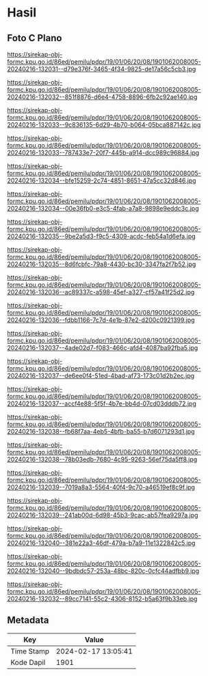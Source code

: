 # Hasil

## Foto C Plano

https://sirekap-obj-formc.kpu.go.id/86ed/pemilu/pdpr/19/01/06/20/08/1901062008005-20240216-132031--d79e376f-3465-4f34-9825-de17a56c5cb3.jpg

https://sirekap-obj-formc.kpu.go.id/86ed/pemilu/pdpr/19/01/06/20/08/1901062008005-20240216-132032--851f8876-d6e4-4758-8896-6fb2c92ae140.jpg

https://sirekap-obj-formc.kpu.go.id/86ed/pemilu/pdpr/19/01/06/20/08/1901062008005-20240216-132033--9c836135-6d29-4b70-b064-05bca887142c.jpg

https://sirekap-obj-formc.kpu.go.id/86ed/pemilu/pdpr/19/01/06/20/08/1901062008005-20240216-132033--787433e7-20f7-445b-a914-dcc989c96884.jpg

https://sirekap-obj-formc.kpu.go.id/86ed/pemilu/pdpr/19/01/06/20/08/1901062008005-20240216-132034--bfe15259-2c74-4851-8651-47a5cc32d846.jpg

https://sirekap-obj-formc.kpu.go.id/86ed/pemilu/pdpr/19/01/06/20/08/1901062008005-20240216-132034--00e36fb0-e3c5-4fab-a7a8-9898e9eddc3c.jpg

https://sirekap-obj-formc.kpu.go.id/86ed/pemilu/pdpr/19/01/06/20/08/1901062008005-20240216-132035--9be2a5d3-f9c5-4309-acdc-feb54a1d6efa.jpg

https://sirekap-obj-formc.kpu.go.id/86ed/pemilu/pdpr/19/01/06/20/08/1901062008005-20240216-132035--8d6fcbfc-79a8-4430-bc30-3347fa2f7b52.jpg

https://sirekap-obj-formc.kpu.go.id/86ed/pemilu/pdpr/19/01/06/20/08/1901062008005-20240216-132036--ac89337c-a598-45ef-a327-cf57a41f25d2.jpg

https://sirekap-obj-formc.kpu.go.id/86ed/pemilu/pdpr/19/01/06/20/08/1901062008005-20240216-132036--fdbb1166-7c7d-4e1b-87e2-d200c0921399.jpg

https://sirekap-obj-formc.kpu.go.id/86ed/pemilu/pdpr/19/01/06/20/08/1901062008005-20240216-132037--4ade02d7-f083-466c-afd4-4087ba92fba5.jpg

https://sirekap-obj-formc.kpu.go.id/86ed/pemilu/pdpr/19/01/06/20/08/1901062008005-20240216-132037--de6ee0f4-51ed-4bad-af73-173c01d2b2ec.jpg

https://sirekap-obj-formc.kpu.go.id/86ed/pemilu/pdpr/19/01/06/20/08/1901062008005-20240216-132037--accf4e88-5f5f-4b7e-bb4d-07cd03dddb72.jpg

https://sirekap-obj-formc.kpu.go.id/86ed/pemilu/pdpr/19/01/06/20/08/1901062008005-20240216-132038--fb68f7aa-4eb5-4bfb-ba55-b7d6071293d1.jpg

https://sirekap-obj-formc.kpu.go.id/86ed/pemilu/pdpr/19/01/06/20/08/1901062008005-20240216-132038--78b03edb-7680-4c95-9263-56ef75da5ff8.jpg

https://sirekap-obj-formc.kpu.go.id/86ed/pemilu/pdpr/19/01/06/20/08/1901062008005-20240216-132039--7019a8a3-5564-40f4-9c70-a46519ef8c9f.jpg

https://sirekap-obj-formc.kpu.go.id/86ed/pemilu/pdpr/19/01/06/20/08/1901062008005-20240216-132039--241ab00d-6d98-45b3-9cac-ab57fea9297a.jpg

https://sirekap-obj-formc.kpu.go.id/86ed/pemilu/pdpr/19/01/06/20/08/1901062008005-20240216-132040--381e22a3-46df-479a-b7a9-11e1322842c5.jpg

https://sirekap-obj-formc.kpu.go.id/86ed/pemilu/pdpr/19/01/06/20/08/1901062008005-20240216-132040--9bdbdc57-253a-48bc-820c-0cfc44adfbb9.jpg

https://sirekap-obj-formc.kpu.go.id/86ed/pemilu/pdpr/19/01/06/20/08/1901062008005-20240216-132032--89cc7141-55c2-4306-8152-b5a63f9b33eb.jpg


## Metadata

| Key        | Value               |
| ---------- | ------------------- |
| Time Stamp | 2024-02-17 13:05:41 |
| Kode Dapil | 1901                |




